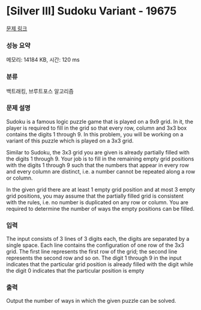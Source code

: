 # [Silver III] Sudoku Variant - 19675 

[문제 링크](https://www.acmicpc.net/problem/19675) 

### 성능 요약

메모리: 14184 KB, 시간: 120 ms

### 분류

백트래킹, 브루트포스 알고리즘

### 문제 설명

<p>Sudoku is a famous logic puzzle game that is played on a 9x9 grid. In it, the player is required to fill in the grid so that every row, column and 3x3 box contains the digits 1 through 9. In this problem, you will be working on a variant of this puzzle which is played on a 3x3 grid.</p>

<p>Similar to Sudoku, the 3x3 grid you are given is already partially filled with the digits 1 through 9. Your job is to fill in the remaining empty grid positions with the digits 1 through 9 such that the numbers that appear in every row and every column are distinct, i.e. a number cannot be repeated along a row or column.</p>

<p>In the given grid there are at least 1 empty grid position and at most 3 empty grid positions, you may assume that the partially filled grid is consistent with the rules, i.e. no number is duplicated on any row or column. You are required to determine the number of ways the empty positions can be filled.</p>

### 입력 

 <p>The input consists of 3 lines of 3 digits each, the digits are separated by a single space. Each line contains the configuration of one row of the 3x3 grid. The first line represents the first row of the grid; the second line represents the second row and so on. The digit 1 through 9 in the input indicates that the particular grid position is already filled with the digit while the digit 0 indicates that the particular position is empty</p>

### 출력 

 <p>Output the number of ways in which the given puzzle can be solved.</p>

